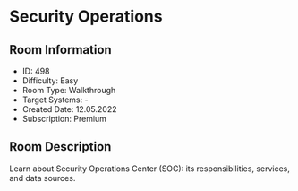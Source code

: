 ﻿# Security Operations

## Room Information
- ID: 498
- Difficulty: Easy
- Room Type: Walkthrough
- Target Systems: -
- Created Date: 12.05.2022
- Subscription: Premium

## Room Description
Learn about Security Operations Center (SOC): its responsibilities, services, and data sources.
